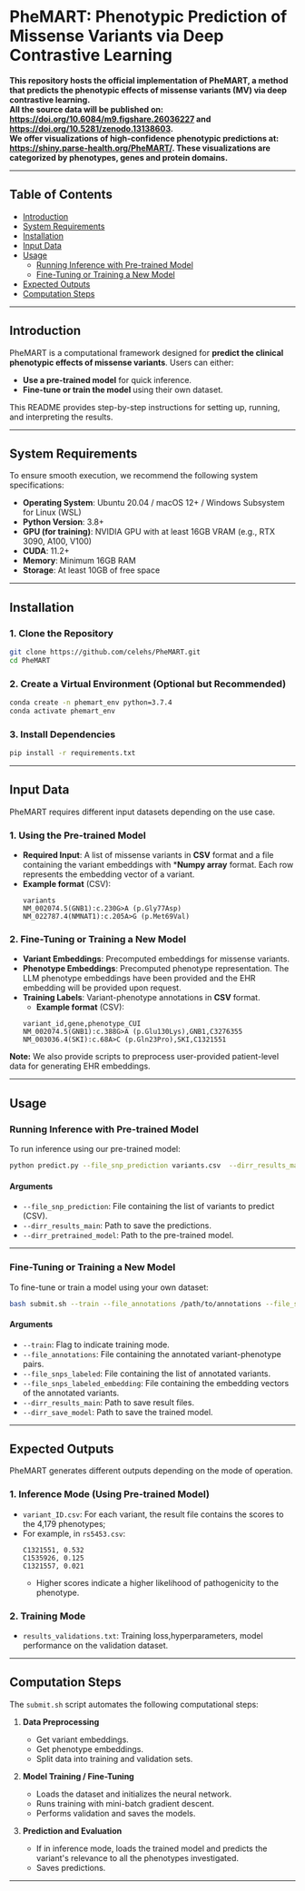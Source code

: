 # PheMART: Phenotypic Prediction of Missense Variants via Deep Contrastive Learning

**This repository hosts the official implementation of PheMART, a method that predicts the phenotypic effects of missense variants (MV) via deep contrastive learning.        
All the source data will be published on: https://doi.org/10.6084/m9.figshare.26036227 and https://doi.org/10.5281/zenodo.13138603.   
We offer visualizations of high-confidence phenotypic predictions at: https://shiny.parse-health.org/PheMART/. These visualizations are categorized by phenotypes, genes and protein domains.**  

---

## Table of Contents
- [Introduction](#introduction)
- [System Requirements](#system-requirements)
- [Installation](#installation)
- [Input Data](#input-data)
- [Usage](#usage)
  - [Running Inference with Pre-trained Model](#running-inference-with-pre-trained-model)
  - [Fine-Tuning or Training a New Model](#fine-tuning-or-training-a-new-model)
- [Expected Outputs](#expected-outputs)
- [Computation Steps](#computation-steps)

---

## Introduction
PheMART is a computational framework designed for **predict the clinical phenotypic effects of missense variants**. Users can either:
- **Use a pre-trained model** for quick inference.
- **Fine-tune or train the model** using their own dataset.

This README provides step-by-step instructions for setting up, running, and interpreting the results.

---

## System Requirements
To ensure smooth execution, we recommend the following system specifications:

- **Operating System**: Ubuntu 20.04 / macOS 12+ / Windows Subsystem for Linux (WSL)
- **Python Version**: 3.8+
- **GPU (for training)**: NVIDIA GPU with at least 16GB VRAM (e.g., RTX 3090, A100, V100)
- **CUDA**: 11.2+
- **Memory**: Minimum 16GB RAM
- **Storage**: At least 10GB of free space 

---

## Installation
### 1. Clone the Repository
```bash
git clone https://github.com/celehs/PheMART.git
cd PheMART
```

### 2. Create a Virtual Environment (Optional but Recommended)
```bash
conda create -n phemart_env python=3.7.4
conda activate phemart_env
```

### 3. Install Dependencies
```bash
pip install -r requirements.txt
```

---

## Input Data
PheMART requires different input datasets depending on the use case.

### 1. Using the Pre-trained Model
- **Required Input**: A list of missense variants in **CSV** format and a file containing the variant embeddings with ***Numpy array** format. Each row represents the embedding vector of a variant.
- **Example format** (CSV):
  ```
  variants
  NM_002074.5(GNB1):c.230G>A (p.Gly77Asp)
  NM_022787.4(NMNAT1):c.205A>G (p.Met69Val)
  ```

### 2. Fine-Tuning or Training a New Model
- **Variant Embeddings**: Precomputed embeddings for missense variants.
- **Phenotype Embeddings**: Precomputed phenotype representation. The LLM phenotype embeddings have been provided and the EHR embedding will be provided upon request.
- **Training Labels**: Variant-phenotype annotations in **CSV** format.
  - **Example format** (CSV):
  ```
  variant_id,gene,phenotype_CUI
  NM_002074.5(GNB1):c.388G>A (p.Glu130Lys),GNB1,C3276355
  NM_003036.4(SKI):c.68A>C (p.Gln23Pro),SKI,C1321551
  ```

**Note:** We also provide scripts to preprocess user-provided patient-level data for generating EHR embeddings.

---

## Usage
### Running Inference with Pre-trained Model
To run inference using our pre-trained model:
```bash
python predict.py --file_snp_prediction variants.csv  --dirr_results_main  result/ --dirr_pretrained_model data/model_pretrained/
```

#### Arguments
- `--file_snp_prediction`: File containing the list of variants to predict (CSV).
- `--dirr_results_main`: Path to save the predictions.
- `--dirr_pretrained_model`: Path to the pre-trained model.

---

### Fine-Tuning or Training a New Model
To fine-tune or train a model using your own dataset:
```bash
bash submit.sh --train --file_annotations /path/to/annotations --file_snps_labeled  /path/to/list of labeled variants  --file_snps_labeled_embedding  /path/to/embeddings of labeled variants  --dirr_results_main /path/to/results  --dirr_save_model  /path/to/saved model
```

#### Arguments
- `--train`: Flag to indicate training mode.
- `--file_annotations`: File containing the annotated variant-phenotype pairs.
- `--file_snps_labeled`: File containing the list of annotated variants.
- `--file_snps_labeled_embedding`: File containing the embedding vectors of the annotated variants.
- `--dirr_results_main`: Path to save result files.
- `--dirr_save_model`: Path to save the trained model.

---

## Expected Outputs
PheMART generates different outputs depending on the mode of operation.

### 1. Inference Mode (Using Pre-trained Model)
- `variant_ID.csv`: For each variant, the result file contains the scores to the 4,179 phenotypes;
- For example, in `rs5453.csv`:
  ```
  C1321551, 0.532
  C1535926, 0.125
  C1321557, 0.021
  ```
  - Higher scores indicate a higher likelihood of pathogenicity to the phenotype.

### 2. Training Mode
- `results_validations.txt`:  Training loss,hyperparameters, model performance on the validation dataset.

---

## Computation Steps
The `submit.sh` script automates the following computational steps:

1. **Data Preprocessing**
   - Get variant embeddings.
   - Get phenotype embeddings.
   - Split data into training and validation sets.

2. **Model Training / Fine-Tuning**
   - Loads the dataset and initializes the neural network.
   - Runs training with mini-batch gradient descent.
   - Performs validation and saves the models.

3. **Prediction and Evaluation**
   - If in inference mode, loads the trained model and predicts the variant's relevance to all the phenotypes investigated.
   - Saves predictions.

---
